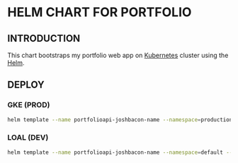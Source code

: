 # HELM CHART FOR PORTFOLIO

## INTRODUCTION
This chart bootstraps my portfolio web app on [Kubernetes](http://kubernetes.io) cluster using the [Helm](https://helm.sh).

## DEPLOY

### GKE (PROD)
```bash
helm template --name portfolioapi-joshbacon-name --namespace=production --values ./values-gke.yaml ./ | kubectl apply -f -
```

### LOAL (DEV)
```bash
helm template --name portfolioapi-joshbacon-name --namespace=default --values ./values-docker-for-desktop.yaml ./ | kubectl apply -f -
```
